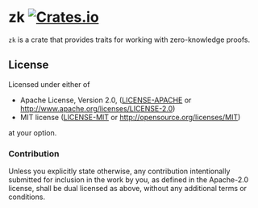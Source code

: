 # zk [![Crates.io](https://img.shields.io/crates/v/zk.svg)](https://crates.io/crates/zk) #

`zk` is a crate that provides traits for working with zero-knowledge proofs.

## License

Licensed under either of

 * Apache License, Version 2.0, ([LICENSE-APACHE](LICENSE-APACHE) or
   http://www.apache.org/licenses/LICENSE-2.0)
 * MIT license ([LICENSE-MIT](LICENSE-MIT) or http://opensource.org/licenses/MIT)

at your option.

### Contribution

Unless you explicitly state otherwise, any contribution intentionally
submitted for inclusion in the work by you, as defined in the Apache-2.0
license, shall be dual licensed as above, without any additional terms or
conditions.

